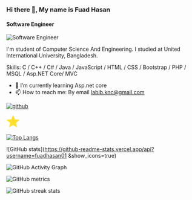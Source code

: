 ### Hi there 👋, My name is Fuad Hasan
#### Software Engineer
![Software Engineer](https://miro.medium.com/max/1400/1*poVqhn3nbvTSeNlajRO8yw.jpeg)

I'm student of Computer Science And Engineering. I studied at United International University, Bangladesh.

Skills: C / C++ / C# / Java / JavaScript / HTML / CSS / Bootstrap / PHP / MSQL / Asp.NET Core/ MVC 

- 🌱 I’m currently learning Asp.net core 
- 📫 How to reach me: By email labib.knc@gmail.com 


[<img src='https://cdn.jsdelivr.net/npm/simple-icons@3.0.1/icons/github.svg' alt='github' height='40'>](https://github.com/fuadhasan01 )  

<a href='https://stars.github.com/'><img src='https://raw.githubusercontent.com/acervenky/animated-github-badges/master/assets/starbadge.gif' width='35' height='35'></a> 

[![Top Langs](https://github-readme-stats.vercel.app/api/top-langs/?username=fuadhasan01 )](https://github.com/anuraghazra/github-readme-stats)

![GitHub stats](https://github-readme-stats.vercel.app/api?username=fuadhasan01 &show_icons=true)  

![GitHub Activity Graph](https://activity-graph.herokuapp.com/graph?username=fuadhasan01 )  

![GitHub metrics](https://metrics.lecoq.io/fuadhasan01 )  

![GitHub streak stats](https://streak-stats.demolab.com/?user=fuadhasan01 )  

